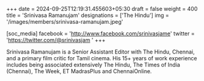 +++
date = 2024-09-25T12:19:31.455603+05:30
draft = false
weight = 400
title = 'Srinivasa Ramanujam'
designations = ['The Hindu']
img = '/images/members/srinivasa-ramanujam.jpeg'

[soc_media]
facebook = 'http://www.facebook.com/srinivasjame'
twitter = 'https://twitter.com/@srinivasjam '
+++

Srinivasa Ramanujam is a Senior Assistant Editor with The Hindu, Chennai, and a primary film critic for Tamil cinema. His 15+ years of work experience includes being associated extensively The Hindu, The Times of India (Chennai), The Week, ET MadrasPlus and ChennaiOnline.
